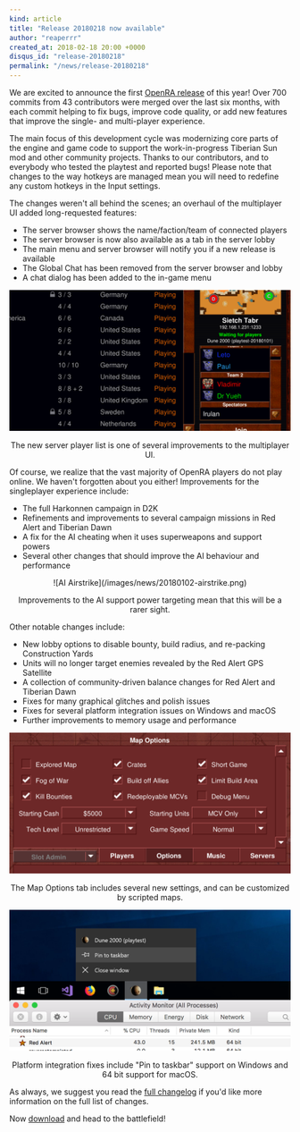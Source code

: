 ```yaml
---
kind: article
title: "Release 20180218 now available"
author: "reaperrr"
created_at: 2018-02-18 20:00 +0000
disqus_id: "release-20180218"
permalink: "/news/release-20180218"
---
```


We are excited to announce the first [OpenRA release](/download/) of this year!
Over 700 commits from 43 contributors were merged over the last six months, with each commit helping to fix bugs, improve code quality, or add new features that improve the single- and multi-player experience.

The main focus of this development cycle was modernizing core parts of the engine and game code to support the work-in-progress Tiberian Sun mod and other community projects. Thanks to our contributors, and to everybody who tested the playtest and reported bugs! Please note that changes to the way hotkeys are managed mean you will need to redefine any custom hotkeys in the Input settings.

The changes weren't all behind the scenes; an overhaul of the multiplayer UI added long-requested features:

 * The server browser shows the name/faction/team of connected players
 * The server browser is now also available as a tab in the server lobby
 * The main menu and server browser will notify you if a new release is available
 * The Global Chat has been removed from the server browser and lobby
 * A chat dialog has been added to the in-game menu

<div style="text-align:center" markdown="1">
<img src="/images/news/20180102-serverplayers.png" width="600" alt="Server player list">

The new server player list is one of several improvements to the multiplayer UI.
</div>

Of course, we realize that the vast majority of OpenRA players do not play online. We haven't forgotten about you either!
Improvements for the singleplayer experience include:

 * The full Harkonnen campaign in D2K
 * Refinements and improvements to several campaign missions in Red Alert and Tiberian Dawn
 * A fix for the AI cheating when it uses superweapons and support powers
 * Several other changes that should improve the AI behaviour and performance

<div style="text-align:center" markdown="1">
![AI Airstrike](/images/news/20180102-airstrike.png)

Improvements to the AI support power targeting mean that this will be a rarer sight.
 </div>

Other notable changes include:

* New lobby options to disable bounty, build radius, and re-packing Construction Yards
* Units will no longer target enemies revealed by the Red Alert GPS Satellite
* A collection of community-driven balance changes for Red Alert and Tiberian Dawn
* Fixes for many graphical glitches and polish issues
* Fixes for several platform integration issues on Windows and macOS
* Further improvements to memory usage and performance

<div style="text-align:center" markdown="1">
<img src="/images/news/20180102-mapoptions.png" width="600" alt="Expanded game options">

The Map Options tab includes several new settings, and can be customized by scripted maps.
</div>

<div style="text-align:center" markdown="1">
<img src="/images/news/20180102-winmacos.png" width="600" alt="Windows and macOS improvements">

Platform integration fixes include "Pin to taskbar" support on Windows and 64 bit support for macOS.
</div>

As always, we suggest you read the [full changelog](https://github.com/OpenRA/OpenRA/wiki/Changelog/1277bf3eb2b17e29fe9f2f6fd658c90771d7edbe) if you'd like more information on the full list of changes.

Now [download](/download/) and head to the battlefield!
